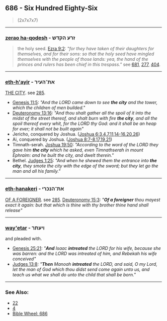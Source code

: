 ## 686 - Six Hundred Eighty-Six
> (2x7x7x7)

---

### [zerao ha-qodesh](/keys/ZRO.HQDSh) - זרע הקדש
> the holy seed. [Ezra 9:2](http://biblehub.com/ezra/9-1.htm): *"for they have taken of their daughters for themselves, and for their sons: so that the holy seed have mingled themselves with the people of those lands: yea, the hand of the princes and rulers has been chief in this trespass."* see [681](681), [277](277), [404](404).

---

### [eth-h'ayir](/keys/ATh-HOIR) - את־העיר
[THE CITY](/keys/HOIR). see [285](285).

- [Genesis 11:5](http://biblehub.com/genesis/11-5.htm): *"And the LORD came down to see **the city** and the tower, which the children of men builded."*
- [Deuteronomy 13:16](http://biblehub.com/deuteronomy/13-16.htm): *"And thou shalt gather all the spoil of it into the midst of the street thereof, and shalt burn with fire **the city**, and all the spoil thereof every whit, for the LORD thy God: and it shall be an heap for ever; it shall not be built again"*
- Jericho, conquered by Joshua. ([Joshua 6:3,4,7,11,14-16,20,26](https://www.biblegateway.com/passage/?search=Joshua+6%3A3%2C4%2C7%2C11%2C14-16%2C20%2C26&version=AKJV;WLC))
- Ai, conquered by Joshua. ([Joshua 8:7-8,17,19,21](https://www.biblegateway.com/passage/?search=Joshua+8%3A7-8%2C17%2C19%2C21&version=AKJV;WLC))
- Timnath-serah. [Joshua 19:50](https://biblehub.com/joshua/19-50.htm): *"According to the word of the LORD they gave him **the city** which he asked, even Timnathserah in mount Ephraim: and he built the city, and dwelt therein."*
- Bethel. [Judges 1:25](https://biblehub.com/judges/1-25.htm): *"And when he shewed them the entrance into **the city**, they smote the city with the edge of the sword; but they let go the man and all his family."*

---

### [eth-hanakeri](/keys/ATh-HNKRI) - את־הנכרי
[OF A FOREIGNER](/keys/HNKRI). see [285](285). [Deuteronomy 15:3](https://biblehub.com/deuteronomy/15-3.htm): *"**Of a foreigner** thou mayest exact it again: but that which is thine with thy brother thine hand shall release"*

---

### [way'etar](/keys/VIOThR) - ויעתר
and pleaded with.

- [Genesis 25:21](https://biblehub.com/genesis/25-21.htm): *"**And** Isaac **intreated** the LORD for his wife, because she was barren: and the LORD was intreated of him, and Rebekah his wife conceived"*
- [Judges 13:8](https://biblehub.com/judges/13-8.htm): *"**Then** Manoah **intreated** the LORD, and said, O my Lord, let the man of God which thou didst send come again unto us, and teach us what we shall do unto the child that shall be born."*

---

### See Also:

- [22](22)
- [4](4)
- [Bible Wheel: 686](https://www.biblewheel.com//GR/GR_Database.php?SearchBy_Gematria=686)
